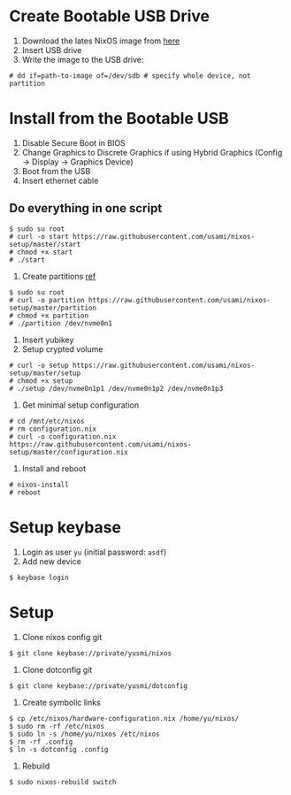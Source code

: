# Create Bootable USB Drive

1. Download the lates NixOS image from [here](https://nixos.org/nixos/download.html)
1. Insert USB drive
1. Write the image to the USB drive:
```
# dd if=path-to-image of=/dev/sdb # specify whole device, not partition
```

# Install from the Bootable USB
1. Disable Secure Boot in BIOS
1. Change Graphics to Discrete Graphics if using Hybrid Graphics (Config -> Display -> Graphics Device)
1. Boot from the USB
1. Insert ethernet cable

## Do everything in one script
```
$ sudo su root
# curl -o start https://raw.githubusercontent.com/usami/nixos-setup/master/start
# chmod +x start
# ./start
```

1. Create partitions [ref](https://nixos.org/nixos/manual/index.html#sec-installation-partitioning-UEFI)
```
$ sudo su root
# curl -o partition https://raw.githubusercontent.com/usami/nixos-setup/master/partition
# chmod +x partition
# ./partition /dev/nvme0n1
```
1. Insert yubikey
1. Setup crypted volume
```
# curl -o setup https://raw.githubusercontent.com/usami/nixos-setup/master/setup
# chmod +x setup
# ./setup /dev/nvme0n1p1 /dev/nvme0n1p2 /dev/nvme0n1p3
```
1. Get minimal setup configuration
```
# cd /mnt/etc/nixos
# rm configuration.nix
# curl -o configuration.nix https://raw.githubusercontent.com/usami/nixos-setup/master/configuration.nix
```
1. Install and reboot
```
# nixos-install
# reboot
```

# Setup keybase
1. Login as user `yu` (initial password: `asdf`)
1. Add new device
```
$ keybase login
```

# Setup
1. Clone nixos config git
```
$ git clone keybase://private/yusmi/nixos
```
1. Clone dotconfig git
```
$ git clone keybase://private/yusmi/dotconfig
```
1. Create symbolic links
```
$ cp /etc/nixos/hardware-configuration.nix /home/yu/nixos/
$ sudo rm -rf /etc/nixos
$ sudo ln -s /home/yu/nixos /etc/nixos
$ rm -rf .config
$ ln -s dotconfig .config
```
1. Rebuild
```
$ sudo nixos-rebuild switch
```
